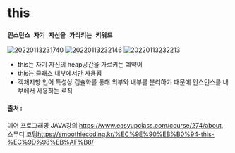 # this

### `인스턴스 자기 자신을 가리키는 키워드`
![20220113231740](https://user-images.githubusercontent.com/78770230/149347600-98382987-758a-4183-bbaf-c6b25493941b.jpg)
![20220113232146](https://user-images.githubusercontent.com/78770230/149347694-17948f4e-aade-4972-8e6d-f4c980533a36.jpg)
![20220113232213](https://user-images.githubusercontent.com/78770230/149347745-77a273b5-d68d-4323-9200-d401d388707b.jpg)


- this는 자기 자신의 heap공간을 가르키는 예약어
- this는 클래스 내부에서만 사용됨
- 객체지향 언어 특성상 캡슐화를 통해 외부와 내부를 분리하기 때문에 인스턴스를 내부에서 사용하는 로직

#### 출처 : 
데어 프로그래밍 JAVA강의 <https://www.easyupclass.com/course/274/about>,  
스무디 코딩<https://smoothiecoding.kr/%EC%9E%90%EB%B0%94-this-%EC%9D%98%EB%AF%B8/>

